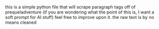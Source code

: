 this is a simple python file that will scrape paragraph tags off of prequeladventure
(if you are wondering what the point of this is, I want a soft prompt for AI stuff)
feel free to improve upon it. the raw text is by no means cleaned
